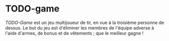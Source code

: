 # TODO-game
_TODO-Game_ est un jeu multijoueur de tir, en vue à la troisième personne de dessus.
Le but du jeu est d'éliminer les membres de l'équipe adverse à l'aide d'armes,
de bonus et de vêtements ; que le meilleur gagne !
